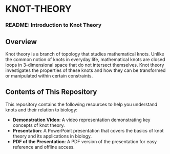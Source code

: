 # KNOT-THEORY
### README: Introduction to Knot Theory

## Overview

Knot theory is a branch of topology that studies mathematical knots. Unlike the common notion of knots in everyday life, mathematical knots are closed loops in 3-dimensional space that do not intersect themselves. Knot theory investigates the properties of these knots and how they can be transformed or manipulated within certain constraints.

## Contents of This Repository

This repository contains the following resources to help you understand knots and their relation to biology:

- **Demonstration Video**: A video representation demonstrating key concepts of knot theory.
- **Presentation**: A PowerPoint presentation that covers the basics of knot theory and its applications in biology.
- **PDF of the Presentation**: A PDF version of the presentation for easy reference and offline access.

